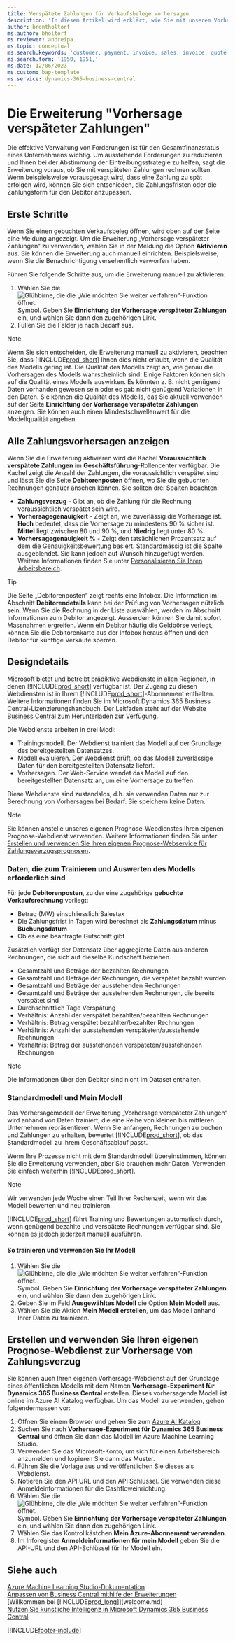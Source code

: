 ```yaml
---
title: Verspätete Zahlungen für Verkaufsbelege vorhersagen
description: 'In diesem Artikel wird erklärt, wie Sie mit unserem Vorhersagemodell vorhersagen können, ob eine Rechnung rechtzeitig bezahlt wird.'
author: brentholtorf
ms.author: bholtorf
ms.reviewer: andreipa
ms.topic: conceptual
ms.search.keywords: 'customer, payment, invoice, sales, invoice, quote'
ms.search.form: '1950, 1951,'
ms.date: 12/06/2023
ms.custom: bap-template
ms.service: dynamics-365-business-central
---
```

# Die Erweiterung "Vorhersage verspäteter Zahlungen"

Die effektive Verwaltung von Forderungen ist für den Gesamtfinanzstatus eines Unternehmens wichtig. Um ausstehende Forderungen zu reduzieren und Ihnen bei der Abstimmung der Eintreibungsstrategie zu helfen, sagt die Erweiterung voraus, ob Sie mit verspäteten Zahlungen rechnen sollten. Wenn beispielsweise vorausgesagt wird, dass eine Zahlung zu spät erfolgen wird, können Sie sich entschieden, die Zahlungsfristen oder die Zahlungsform für den Debitor anzupassen.

## Erste Schritte

Wenn Sie einen gebuchten Verkaufsbeleg öffnen, wird oben auf der Seite eine Meldung angezeigt. Um die Erweiterung „Vorhersage verspäteter Zahlungen“ zu verwenden, wählen Sie in der Meldung die Option **Aktivieren** aus. Sie können die Erweiterung auch manuell einrichten. Beispielsweise, wenn Sie die Benachrichtigung versehentlich verworfen haben.

Führen Sie folgende Schritte aus, um die Erweiterung manuell zu aktivieren:

1. Wählen Sie die ![Glühbirne, die die „Wie möchten Sie weiter verfahren“-Funktion öffnet.](media/ui-search/search_small.png "Wie möchten Sie weiter verfahren?") Symbol. Geben Sie **Einrichtung der Vorhersage verspäteter Zahlungen** ein, und wählen Sie dann den zugehörigen Link.  
2. Füllen Sie die Felder je nach Bedarf aus.

> [!NOTE]
> Wenn Sie sich entscheiden, die Erweiterung manuell zu aktivieren, beachten Sie, dass [!INCLUDE[prod_short](includes/prod_short.md)] Ihnen dies nicht erlaubt, wenn die Qualität des Modells gering ist. Die Qualität des Modells zeigt an, wie genau die Vorhersagen des Modells wahrscheinlich sind. Einige Faktoren können sich auf die Qualität eines Modells auswirken. Es könnten z. B. nicht genügend Daten vorhanden gewesen sein oder es gab nicht genügend Variationen in den Daten. Sie können die Qualität des Modells, das Sie aktuell verwenden auf der Seite **Einrichtung der Vorhersage verspäteter Zahlungen** anzeigen. Sie können auch einen Mindestschwellenwert für die Modellqualität angeben.

## Alle Zahlungsvorhersagen anzeigen

Wenn Sie die Erweiterung aktivieren wird die Kachel **Voraussichtlich verspätete Zahlungen** im **Geschäftsführung**-Rollencenter verfügbar. Die Kachel zeigt die Anzahl der Zahlungen, die voraussichtlich verspätet sind und lässt Sie die Seite **Debitorenposten** öffnen, wo Sie die gebuchten Rechnungen genauer ansehen können. Sie sollten drei Spalten beachten:  

* **Zahlungsverzug** - Gibt an, ob die Zahlung für die Rechnung voraussichtlich verspätet sein wird.
* **Vorhersagegenauigkeit** - Zeigt an, wie zuverlässig die Vorhersage ist. **Hoch** bedeutet, dass die Vorhersage zu mindestens 90 % sicher ist. **Mittel** liegt zwischen 80 und 90 %, und **Niedrig** liegt unter 80 %.
* **Vorhersagegenauigkeit %** - Zeigt den tatsächlichen Prozentsatz auf dem die Genauigkeitsbewertung basiert. Standardmässig ist die Spalte ausgeblendet. Sie kann jedoch auf Wunsch hinzugefügt werden. Weitere Informationen finden Sie unter [Personalisieren Sie Ihren Arbeitsbereich](ui-personalization-user.md).

> [!TIP]
> Die Seite „Debitorenposten“ zeigt rechts eine Infobox. Die Information im Abschnitt **Debitorendetails** kann bei der Prüfung von Vorhersagen nützlich sein. Wenn Sie die Rechnung in der Liste auswählen, werden im Abschnitt Informationen zum Debitor angezeigt. Ausserdem können Sie damit sofort Massnahmen ergreifen. Wenn ein Debitor häufig die Geldbörse verlegt, können Sie die Debitorenkarte aus der Infobox heraus öffnen und den Debitor für künftige Verkäufe sperren.  

## Designdetails

Microsoft bietet und betreibt prädiktive Webdienste in allen Regionen, in denen [!INCLUDE[prod_short](includes/prod_short.md)] verfügbar ist. Der Zugang zu diesen Webdiensten ist in Ihrem [!INCLUDE[prod_short](includes/prod_short.md)]-Abonnement enthalten. Weitere Informationen finden Sie im Microsoft Dynamics 365 Business Central-Lizenzierungshandbuch. Der Leitfaden steht auf der Website [Business Central](https://dynamics.microsoft.com/business-central/overview/) zum Herunterladen zur Verfügung.

Die Webdienste arbeiten in drei Modi:

* Trainingsmodell. Der Webdienst trainiert das Modell auf der Grundlage des bereitgestellten Datensatzes.
* Modell evaluieren. Der Webdienst prüft, ob das Modell zuverlässige Daten für den bereitgestellten Datensatz liefert.
* Vorhersagen. Der Web-Service wendet das Modell auf den bereitgestellten Datensatz an, um eine Vorhersage zu treffen.

Diese Webdienste sind zustandslos, d.h. sie verwenden Daten nur zur Berechnung von Vorhersagen bei Bedarf. Sie speichern keine Daten.

> [!NOTE]  
> Sie können anstelle unseres eigenen Prognose-Webdienstes Ihren eigenen Prognose-Webdienst verwenden. Weitere Informationen finden Sie unter [Erstellen und verwenden Sie Ihren eigenen Prognose-Webservice für Zahlungsverzugsprognosen](#AnchorText).

### Daten, die zum Trainieren und Auswerten des Modells erforderlich sind

Für jede **Debitorenposten**, zu der eine zugehörige **gebuchte Verkaufsrechnung** vorliegt:

* Betrag (MW) einschliesslich Salestax
* Die Zahlungsfrist in Tagen wird berechnet als **Zahlungsdatum** minus **Buchungsdatum**
* Ob es eine beantragte Gutschrift gibt

Zusätzlich verfügt der Datensatz über aggregierte Daten aus anderen Rechnungen, die sich auf dieselbe Kundschaft beziehen.

- Gesamtzahl und Beträge der bezahlten Rechnungen
- Gesamtzahl und Beträge der Rechnungen, die verspätet bezahlt wurden
- Gesamtzahl und Beträge der ausstehenden Rechnungen
- Gesamtzahl und Beträge der ausstehenden Rechnungen, die bereits verspätet sind
- Durchschnittlich Tage Verspätung
- Verhältnis: Anzahl der verspätet bezahlten/bezahlten Rechnungen
- Verhältnis: Betrag verspätet bezahlter/bezahlter Rechnungen
- Verhältnis: Anzahl der ausstehenden verspäteten/ausstehende Rechnungen
- Verhältnis: Betrag der ausstehenden verspäteten/ausstehenden Rechnungen

> [!NOTE]
> Die Informationen über den Debitor sind nicht im Dataset enthalten.

### Standardmodell und Mein Modell

Das Vorhersagemodell der Erweiterung „Vorhersage verspäteter Zahlungen“ wird anhand von Daten trainiert, die eine Reihe von kleinen bis mittleren Unternehmen repräsentieren. Wenn Sie anfangen, Rechnungen zu buchen und Zahlungen zu erhalten, bewertet [!INCLUDE[prod_short](includes/prod_short.md)], ob das Standardmodell zu Ihrem Geschäftsablauf passt.

Wenn Ihre Prozesse nicht mit dem Standardmodell übereinstimmen, können Sie die Erweiterung verwenden, aber Sie brauchen mehr Daten. Verwenden Sie einfach weiterhin [!INCLUDE[prod_short](includes/prod_short.md)].

> [!NOTE]
> Wir verwenden jede Woche einen Teil Ihrer Rechenzeit, wenn wir das Modell bewerten und neu trainieren.

[!INCLUDE[prod_short](includes/prod_short.md)] führt Training und Bewertungen automatisch durch, wenn genügend bezahlte und verspätete Rechnungen verfügbar sind. Sie können es jedoch jederzeit manuell ausführen.

#### So trainieren und verwenden Sie Ihr Modell

1. Wählen Sie die ![Glühbirne, die die „Wie möchten Sie weiter verfahren“-Funktion öffnet.](media/ui-search/search_small.png "Wie möchten Sie weiter verfahren?") Symbol. Geben Sie **Einrichtung der Vorhersage verspäteter Zahlungen** ein, und wählen Sie dann den zugehörigen Link.  
2. Geben Sie im Feld **Ausgewähltes Modell** die Option **Mein Modell** aus.
3. Wählen Sie die Aktion **Mein Modell erstellen**, um das Modell anhand Ihrer Daten zu trainieren.  

## <a name="AnchorText"> </a>Erstellen und verwenden Sie Ihren eigenen Prognose-Webdienst zur Vorhersage von Zahlungsverzug

Sie können auch Ihren eigenen Vorhersage-Webdienst auf der Grundlage eines öffentlichen Modells mit dem Namen **Vorhersage-Experiment für Dynamics 365 Business Central** erstellen. Dieses vorhersagende Modell ist online im Azure AI Katalog verfügbar. Um das Modell zu verwenden, gehen folgendermassen vor:  

1. Öffnen Sie einem Browser und gehen Sie zum [Azure AI Katalog](https://go.microsoft.com/fwlink/?linkid=2086310)  
2. Suchen Sie nach **Vorhersage-Experiment für Dynamics 365 Business Central** und öffnen Sie dann das Modell im Azure Machine Learning Studio.  
3. Verwenden Sie das Microsoft-Konto, um sich für einen Arbeitsbereich anzumelden und kopieren Sie dann das Muster.  
4. Führen Sie die Vorlage aus und veröffentlichen Sie dieses als Webdienst.  
5. Notieren Sie den API URL und den API Schlüssel. Sie verwenden diese Anmeldeinformationen für die Cashfloweinrichtung.  
6. Wählen Sie die ![Glühbirne, die die „Wie möchten Sie weiter verfahren“-Funktion öffnet.](media/ui-search/search_small.png "Wie möchten Sie weiter verfahren?") Symbol. Geben Sie **Einrichtung der Vorhersage verspäteter Zahlungen** ein, und wählen Sie dann den zugehörigen Link.  
7. Wählen Sie das Kontrollkästchen **Mein Azure-Abonnement verwenden**.
8. Im Inforegister **Anmeldeinformationen für mein Modell** geben Sie die API-URL und den API-Schlüssel für Ihr Modell ein.  

## Siehe auch 

[Azure Machine Learning Studio-Dokumentation](/azure/machine-learning/classic/)  
[Anpassen von Business Central mithilfe der Erweiterungen](ui-extensions.md)  
[Willkommen bei [!INCLUDE[prod_long](includes/prod_long.md)]](welcome.md)  
[Nutzen Sie künstliche Intelligenz in Microsoft Dynamics 365 Business Central](/training/paths/use-artificial-intelligence/)  

[!INCLUDE[footer-include](includes/footer-banner.md)]
